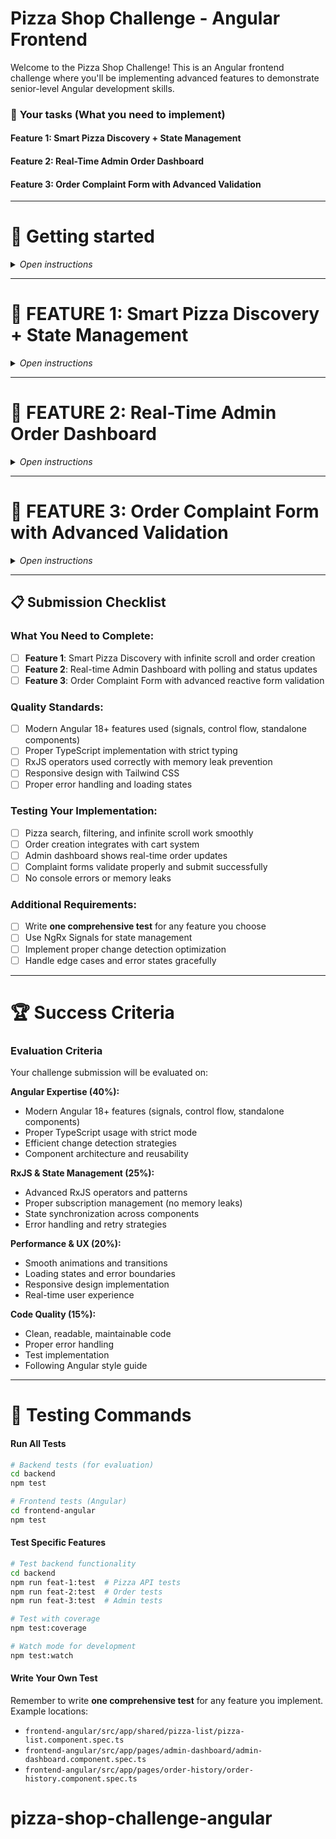 # Pizza Shop Challenge - Angular Frontend

Welcome to the Pizza Shop Challenge! This is an Angular frontend challenge where you'll be implementing advanced features to demonstrate senior-level Angular development skills.

### 🎯 **Your tasks** (What you need to implement)

#### **Feature 1: Smart Pizza Discovery + State Management**

#### **Feature 2: Real-Time Admin Order Dashboard**

#### **Feature 3: Order Complaint Form with Advanced Validation**

---

# 🚀 Getting started

<details>

<summary><i>Open instructions</i></summary>

### 1. Start Development Servers

```bash
# Terminal 1 - Backend
cd backend
npm start

# Terminal 2 - Frontend (Angular)
cd frontend
npm start
```

#### **Login Credentials**

**User Account:**

- Email: `user@example.com`
- Password: `test1234`
- Role: Regular user (can place orders, view order history)

**Admin Account:**

- Email: `admin@example.com`
- Password: `test1234`
- Role: Administrator (can manage pizzas, view all orders, access admin dashboard)
</details>

---

# 🎯 **FEATURE 1: Smart Pizza Discovery + State Management**

<details>

<summary><i>Open instructions</i></summary>

**Time Estimate**: 35 minutes

## 🎬 What You're Building

You'll implement an advanced pizza discovery system that demonstrates senior Angular skills:

- **Real-time Search**: Debounced search with client-side filtering
- **Smart Filtering**: Filter by diet type (All/Veg/Non-Veg) with state management
- **Advanced Sorting**: Sort by price (Low→High, High→Low), name (A→Z)
- **Infinite Scroll**: Load more pizzas on scroll using pagination
- **Order Creation**: Create orders via POST API integration
- **State Management**: Maintain all filter/search/sort state

## 📊 Sample Data Context

The database contains ~50 pizzas with these properties:

```javascript
{
  "_id": "...",
  "name": "Margherita",
  "price": 12.99,
  "isVegetarian": true,
  "description": "...",
  "imageUrl": "..."
}
```

## 🔧 Available Backend API

**Endpoint**: `GET /api/pizzas` - Ready to use, no backend changes needed!

### Query Parameters Available:

- `filter`: `'veg'` | `'non-veg'` | undefined (shows all pizzas)
- `sortBy`: `'price'` | `'name'` | `'createdAt'` (default: 'createdAt')
- `sortOrder`: `'asc'` | `'desc'` (default: 'desc' for newest first)
- `page`: number (default: 1)
- `limit`: number (default: 10)
- `search`: string (searches pizza names)

### Required Response Format:

```json
{
  "pizzas": [...],
  "pagination": {
    "currentPage": 1,
    "totalPages": 5,
    "totalCount": 45,
    "hasNextPage": true,
    "hasPreviousPage": false,
    "limit": 10
  }
}
```

### Order Creation API:

```bash
# Create order endpoint
POST /api/orders
Authorization: Bearer <token>

# Body example:
{
  "items": [
    { "id": "pizza1", "name": "Margherita", "price": 12.99, "quantity": 2 }
  ],
  "deliveryAddress": "123 Main St, City, State 12345",
  "totalAmount": 25.98
}
```

## 🎨 Angular Frontend Implementation

**File**: `frontend-angular/src/app/shared/pizza-list/pizza-list.component.ts`

### Required Angular Features:

**Search Implementation:**
- [ ] Real-time search input with RxJS debouncing (300ms)
- [ ] Client-side filtering for instant results
- [ ] Clear search functionality

**Filter System:**
- [ ] Three filter buttons: "All", "Veg", "Non-Veg"  
- [ ] Active state styling using Angular directives
- [ ] State management with NgRx Signals

**Sorting Options:**
- [ ] Dropdown with: "Default", "Price: Low→High", "Price: High→Low", "Name: A→Z"
- [ ] Reactive sorting with immediate UI updates
- [ ] Maintain sort state across filter changes

**Infinite Scroll:**
- [ ] Intersection Observer API implementation
- [ ] Load more on scroll using pagination API
- [ ] Loading states and error handling
- [ ] "No more results" state management

**Order Creation:**
- [ ] Implement order POST functionality
- [ ] Cart integration with order creation
- [ ] Success/error feedback with toast notifications

## ✅ Success Criteria

**You'll know it's working when:**

1. Filter buttons change the displayed pizzas correctly
2. Sort dropdown reorders pizzas by price
3. Scrolling to bottom loads more pizzas automatically
4. Loading states show during API calls
5. "No more pizzas" message appears at the end

## 🧪 Quick Verification

1. Start with "All" filter, "Default" sort (newest pizzas first)
2. Click "Veg" - only vegetarian pizzas display (still newest first)
3. Change sort to "Price: Low to High" - cheapest veg pizzas first
4. Click "Non-Veg" - only non-vegetarian pizzas, cheapest first
5. Change to "Price: High to Low" - most expensive non-veg pizzas first
6. Scroll down - more pizzas load automatically

## ⚠️ Common Gotchas

- Remember to reset to page 1 when filters/sort change
- Handle empty results (no veg pizzas found)
- Prevent duplicate API calls during scroll
- Clear previous results when changing filters
- When no `veg` parameter is sent, show all pizzas (don't filter)
- Default sort should be newest pizzas first (createdAt desc)

## 🔗 API Examples

```bash
# Get all pizzas, newest first (default)
GET /api/pizzas?page=1&limit=10

# Get all pizzas sorted by price (cheapest first)
GET /api/pizzas?sortBy=price&sortOrder=asc&page=1&limit=10

# Get only vegetarian pizzas, most expensive first
GET /api/pizzas?veg=true&sortBy=price&sortOrder=desc&page=1&limit=10

# Get only non-vegetarian pizzas, newest first
GET /api/pizzas?veg=false&page=2&limit=10
```

</details>

---

# 🎯 **FEATURE 2: Real-Time Admin Order Dashboard**

<details>

<summary><i>Open instructions</i></summary>

**Time Estimate**: 30 minutes

## 🎬 What You're Building

You'll implement a real-time admin dashboard that demonstrates advanced Angular real-time patterns:

- **Live Order Feed**: Auto-refresh order list every 3-5 seconds using RxJS polling
- **Order Status Management**: Update order statuses with immediate UI reflection
- **Real-Time UI Sync**: Smart polling with tab visibility optimization
- **Admin Controls**: Quick status updates and order management

## 📊 Available Order Data Structure

Orders from the API will have this structure:

```javascript
{
  "_id": "60d5f484f4b7a5b8c8f8e123",
  "user": {
    "name": "John Doe",
    "email": "john@example.com"
  },
  "items": [
    {
      "id": "60d5f484f4b7a5b8c8f8e125",
      "name": "Margherita", 
      "price": 12.99,
      "quantity": 2
    }
  ],
  "status": "pending", // pending → confirmed → preparing → out_for_delivery → delivered
  "deliveryAddress": "123 Main St, City, State 12345",
  "totalAmount": 25.98,
  "createdAt": "2024-03-15T17:30:00Z",
  "updatedAt": "2024-03-15T17:30:00Z"
}
```

## 🔧 Available Backend APIs

**No backend changes needed!** These endpoints are ready:

```bash
# Get all orders for admin dashboard
GET /api/admin/orders
Authorization: Bearer <admin-token>

# Update order status  
PATCH /api/admin/orders/:orderId/status
Authorization: Bearer <admin-token>
Content-Type: application/json

# Body example:
{ "status": "confirmed" }

# Valid statuses: pending, confirmed, preparing, out_for_delivery, delivered, cancelled

# Quick confirm order
PATCH /api/admin/orders/:orderId/confirm
Authorization: Bearer <admin-token>
```

## 🎨 Angular Frontend Implementation

**File**: `frontend-angular/src/app/pages/admin-dashboard/admin-dashboard.component.ts`

### Required Angular Features:

**Real-Time Polling:**
- [ ] Use RxJS `interval()` to poll orders every 3-5 seconds
- [ ] Implement smart polling (pause when tab not visible)
- [ ] Handle polling subscription cleanup to prevent memory leaks
- [ ] Use `switchMap()` to prevent overlapping requests

**Order Status Management:**
- [ ] Create status update functions using admin API endpoints
- [ ] Implement optimistic UI updates for better UX
- [ ] Handle API errors with proper rollback
- [ ] Show loading states during status updates

**Real-Time UI Features:**
- [ ] Display orders in a responsive table/card layout
- [ ] Show real-time status badges with color coding
- [ ] Implement status transition buttons (confirm, update status)
- [ ] Auto-refresh timestamps and order counts

**Tab Visibility Optimization:**
- [ ] Use `document.visibilityState` to pause polling when tab inactive
- [ ] Resume polling when tab becomes visible again
- [ ] Prevent unnecessary API calls for performance

## ✅ Success Criteria

**You'll know it's working when:**

1. Order creation includes all required fields
2. Virtual totalAmount calculates correctly from items
3. Status transitions follow business rules
4. Database queries are optimized with proper indexes
5. All validation rules are enforced
6. Order history and admin queries work efficiently

## 🧪 Quick Verification

1. Create an order through the frontend checkout
2. Verify all fields are saved correctly in database
3. Check that totalAmount matches sum of item prices
4. Test status updates through admin panel
5. Verify order history displays correctly
6. Run the comprehensive test suite

## ⚠️ Common Gotchas

- Use virtual fields for calculated values (totalAmount)
- Add proper indexes for performance
- Validate status transitions
- Handle price changes over time with snapshots
- Ensure data integrity with proper validation
- Consider edge cases like empty orders or invalid prices

## 🔗 Schema Examples

```javascript
// Basic Order Schema Structure
const orderSchema = new mongoose.Schema(
  {
    user: {
      type: mongoose.Schema.Types.ObjectId,
      ref: "User",
      required: true,
      index: true,
    },
    items: [
      {
        type: mongoose.Schema.Types.Mixed,
      },
    ],
    status: {
      type: String,
      enum: [
        "pending",
        "confirmed",
        "preparing",
        "out_for_delivery",
        "delivered",
        "cancelled",
      ],
      default: "pending",
      index: true,
    },
    deliveryAddress: {
      type: String,
      required: true,
    },
  },
  {
    timestamps: true,
  }
);

// Virtual for totalAmount
orderSchema.virtual("totalAmount").get(function () {
  return this.items.reduce((sum, item) => sum + item.price * item.quantity, 0);
});
```

## 🧪 Testing Your Implementation

Your Order model will be automatically tested across 5 engineering levels:

```bash
# Run the comprehensive test suite
cd backend
npm test order.model.test.js
```

**Test Levels:**

- **Level 1 (50-60%):** Basic schema validation
- **Level 2 (70-80%):** Business logic validation
- **Level 3 (85-90%):** Data integrity & constraints
- **Level 4 (90-95%):** Edge cases & security
- **Level 5 (95%+):** Performance & scalability

See `backend/tests/README.md` for detailed test descriptions and evaluation criteria.

</details>

---

# 🎯 **FEATURE 3: Order Complaint Form with Advanced Validation**

<details>

<summary><i>Open instructions</i></summary>

**Time Estimate**: 25 minutes

## 🎬 What You're Building

You'll implement an advanced complaint form system that demonstrates senior Angular reactive forms expertise:

- **Location**: Add complaint functionality to `/orders` page (Order History)
- **Advanced Validation**: Custom validators with real-time feedback
- **Reactive Forms**: Complex form state management
- **User Experience**: Form per order with modal/dropdown interface

## 📊 Expected Complaint Form Structure

The complaint form should collect this data:

```typescript
interface ComplaintForm {
  complaintType: 'Quality Issue' | 'Delivery Problem' | 'Wrong Order' | 'Other';
  description: string; // Required, min 20 characters
  email?: string; // Optional, must be valid email format if provided
  phone?: string; // Optional, must be valid Indian phone number if provided
}
```

**Validation Rules:**
- At least one contact method (email OR phone) is required
- Email must be in valid email format (e.g., user@example.com)
- Phone must be a valid Indian phone number (e.g., +919876543210 or 9876543210)
- Description must be at least 20 characters
```

## 🔧 Available Backend API

**No backend changes needed!** This endpoint is ready:

```bash
# Submit complaint for specific order
POST /api/orders/:orderId/complaint
Authorization: Bearer <token>
Content-Type: application/json

# Body example:
{
  "complaintType": "Quality Issue",
  "description": "Pizza was cold and toppings were missing",
  "email": "user@example.com",
  "phone": "+919876543210"
}

# Also available:
GET /api/orders/mine  # Get user's order history
```

## 🎨 Angular Frontend Implementation  

**File**: `frontend-angular/src/app/pages/order-history/order-history.component.ts`

### Required Angular Features:

**Reactive Forms Setup:**
- [ ] Create `FormGroup` with proper TypeScript typing
- [ ] Implement custom validators for description length (min 20 chars)
- [ ] Add email validation with proper regex pattern
- [ ] Add Indian phone number validation with regex pattern
- [ ] Implement cross-field validation (at least one contact method required)

**Advanced Validation:**
- [ ] Real-time validation with error display as user types
- [ ] Cross-field validation (at least one contact method required)
- [ ] Email format validation with proper error messages
- [ ] Indian phone number validation with proper error messages
- [ ] Form state management (dirty, touched, valid states)

**Form Submission:**
- [ ] Handle form submission with proper error handling
- [ ] Show loading states during API calls
- [ ] Success/error feedback with toast notifications
- [ ] Reset form after successful submission

## ✅ Success Criteria

**You'll know it's working when:**

1. Form validates email format correctly (user@example.com)
2. Form validates Indian phone numbers correctly (+919876543210 or 9876543210)
3. Form requires at least one contact method (email OR phone)
4. Description validation enforces minimum 20 characters
5. Form submission works with proper API integration
6. Error messages display clearly for each validation rule

## 🧪 Quick Verification

1. Navigate to Order History page
2. Click "File Complaint" on any order
3. Test email validation: enter invalid email (should show error)
4. Test phone validation: enter invalid Indian number (should show error)
5. Test contact requirement: leave both email and phone empty (should show error)
6. Test description validation: enter less than 20 characters (should show error)
7. Submit valid form and verify success message

## ⚠️ Common Gotchas

- Email validation should accept standard email formats (user@domain.com)
- Indian phone validation should accept: +919876543210, 9876543210, +91 9876543210
- At least one contact method (email OR phone) must be provided
- Description must be exactly 20+ characters (not just 20)
- Form should show real-time validation as user types
- Handle form submission errors gracefully with user feedback

## 🔗 API Examples

```bash
# Submit complaint with email
curl -X POST http://localhost:5000/api/orders/60d5f484f4b7a5b8c8f8e123/complaint \
  -H "Content-Type: application/json" \
  -H "Authorization: Bearer <token>" \
  -d '{
    "complaintType": "Quality Issue",
    "description": "Pizza was cold and toppings were missing",
    "email": "user@example.com"
  }'

# Submit complaint with phone
curl -X POST http://localhost:5000/api/orders/60d5f484f4b7a5b8c8f8e123/complaint \
  -H "Content-Type: application/json" \
  -H "Authorization: Bearer <token>" \
  -d '{
    "complaintType": "Delivery Problem",
    "description": "Order was delivered to wrong address and was late",
    "phone": "+919876543210"
  }'

# Submit complaint with both contact methods
curl -X POST http://localhost:5000/api/orders/60d5f484f4b7a5b8c8f8e123/complaint \
  -H "Content-Type: application/json" \
  -H "Authorization: Bearer <token>" \
  -d '{
    "complaintType": "Wrong Order",
    "description": "Received different pizza than what was ordered",
    "email": "user@example.com",
    "phone": "+919876543210"
  }'

# Invalid complaint (missing contact method)
curl -X POST http://localhost:5000/api/orders/60d5f484f4b7a5b8c8f8e123/complaint \
  -H "Content-Type: application/json" \
  -H "Authorization: Bearer <token>" \
  -d '{
    "complaintType": "Quality Issue",
    "description": "Pizza was cold"
  }'
```

</details>

---

## 📋 Submission Checklist

### What You Need to Complete:

- [ ] **Feature 1**: Smart Pizza Discovery with infinite scroll and order creation
- [ ] **Feature 2**: Real-time Admin Dashboard with polling and status updates
- [ ] **Feature 3**: Order Complaint Form with advanced reactive form validation

### Quality Standards:

- [ ] Modern Angular 18+ features used (signals, control flow, standalone components)
- [ ] Proper TypeScript implementation with strict typing
- [ ] RxJS operators used correctly with memory leak prevention
- [ ] Responsive design with Tailwind CSS
- [ ] Proper error handling and loading states

### Testing Your Implementation:

- [ ] Pizza search, filtering, and infinite scroll work smoothly
- [ ] Order creation integrates with cart system
- [ ] Admin dashboard shows real-time order updates
- [ ] Complaint forms validate properly and submit successfully
- [ ] No console errors or memory leaks

### Additional Requirements:

- [ ] Write **one comprehensive test** for any feature you choose
- [ ] Use NgRx Signals for state management
- [ ] Implement proper change detection optimization
- [ ] Handle edge cases and error states gracefully

---

# 🏆 Success Criteria

### Evaluation Criteria

Your challenge submission will be evaluated on:

**Angular Expertise (40%):**
- Modern Angular 18+ features (signals, control flow, standalone components)
- Proper TypeScript usage with strict mode
- Efficient change detection strategies
- Component architecture and reusability

**RxJS & State Management (25%):**
- Advanced RxJS operators and patterns
- Proper subscription management (no memory leaks)
- State synchronization across components
- Error handling and retry strategies

**Performance & UX (20%):**
- Smooth animations and transitions
- Loading states and error boundaries
- Responsive design implementation
- Real-time user experience

**Code Quality (15%):**
- Clean, readable, maintainable code
- Proper error handling
- Test implementation
- Following Angular style guide

---

# 🧪 Testing Commands

#### **Run All Tests**

```bash
# Backend tests (for evaluation)
cd backend
npm test

# Frontend tests (Angular)
cd frontend-angular
npm test
```

#### **Test Specific Features**

```bash
# Test backend functionality
cd backend
npm run feat-1:test  # Pizza API tests
npm run feat-2:test  # Order tests  
npm run feat-3:test  # Admin tests

# Test with coverage
npm test:coverage

# Watch mode for development
npm test:watch
```

#### **Write Your Own Test**

Remember to write **one comprehensive test** for any feature you implement. Example locations:
- `frontend-angular/src/app/shared/pizza-list/pizza-list.component.spec.ts`
- `frontend-angular/src/app/pages/admin-dashboard/admin-dashboard.component.spec.ts`
- `frontend-angular/src/app/pages/order-history/order-history.component.spec.ts`
# pizza-shop-challenge-angular
